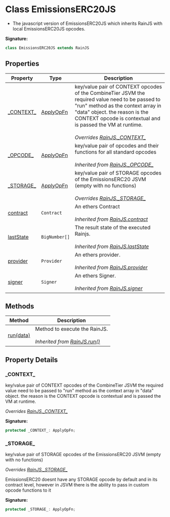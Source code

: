 
# Class EmissionsERC20JS

- The javascript version of EmissionsERC20JS which inherits RainJS with local EmissionsERC20JS opcodes.

<b>Signature:</b>

```typescript
class EmissionsERC20JS extends RainJS 
```

## Properties

|  Property | Type | Description |
|  --- | --- | --- |
|  [\_CONTEXT\_](./emissionserc20js.md#_CONTEXT_-property) | [ApplyOpFn](../interfaces/applyopfn.md) | key/value pair of CONTEXT opcodes of the CombineTier JSVM the required value need to be passed to "run" method as the context array in "data" object. the reason is the CONTEXT opcode is contextual and is passed the VM at runtime.<br></br>*Overrides [RainJS.\_CONTEXT\_](./rainjs.md#_CONTEXT_-property)* |
|  [\_OPCODE\_](./rainjs.md#_OPCODE_-property) | [ApplyOpFn](../interfaces/applyopfn.md) | key/value pair of opcodes and their functions for all standard opcodes<br></br>*Inherited from [RainJS.\_OPCODE\_](./rainjs.md#_OPCODE_-property)* |
|  [\_STORAGE\_](./emissionserc20js.md#_STORAGE_-property) | [ApplyOpFn](../interfaces/applyopfn.md) | key/value pair of STORAGE opcodes of the EmissionsERC20 JSVM (empty with no functions)<br></br>*Overrides [RainJS.\_STORAGE\_](./rainjs.md#_STORAGE_-property)* |
|  [contract](./rainjs.md#contract-property) | `Contract` | An ethers Contract<br></br>*Inherited from [RainJS.contract](./rainjs.md#contract-property)* |
|  [lastState](./rainjs.md#lastState-property) | `BigNumber[]` | The result state of the executed Rainjs.<br></br>*Inherited from [RainJS.lastState](./rainjs.md#lastState-property)* |
|  [provider](./rainjs.md#provider-property) | `Provider` | An ethers provider.<br></br>*Inherited from [RainJS.provider](./rainjs.md#provider-property)* |
|  [signer](./rainjs.md#signer-property) | `Signer` | An ethers Signer.<br></br>*Inherited from [RainJS.signer](./rainjs.md#signer-property)* |

## Methods

|  Method | Description |
|  --- | --- |
|  [run(data)](./rainjs.md#run-method-1) | Method to execute the RainJS.<br></br>*Inherited from [RainJS.run()](./rainjs.md#run-method-1)* |

## Property Details

<a id="_CONTEXT_-property"></a>

### \_CONTEXT\_

key/value pair of CONTEXT opcodes of the CombineTier JSVM the required value need to be passed to "run" method as the context array in "data" object. the reason is the CONTEXT opcode is contextual and is passed the VM at runtime.

*Overrides [RainJS.\_CONTEXT\_](./rainjs.md#_CONTEXT_-property)*

<b>Signature:</b>

```typescript
protected _CONTEXT_: ApplyOpFn;
```

<a id="_STORAGE_-property"></a>

### \_STORAGE\_

key/value pair of STORAGE opcodes of the EmissionsERC20 JSVM (empty with no functions)

*Overrides [RainJS.\_STORAGE\_](./rainjs.md#_STORAGE_-property)*

EmissionsERC20 doesnt have any STORAGE opcode by default and in its contract level, however in JSVM there is the ability to pass in custom opcode functions to it

<b>Signature:</b>

```typescript
protected _STORAGE_: ApplyOpFn;
```
